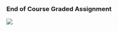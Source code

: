 ### End of Course Graded Assignment

![](/C3-Version-Control/week4/end-of-course-graded-assignment/ss1.png)
